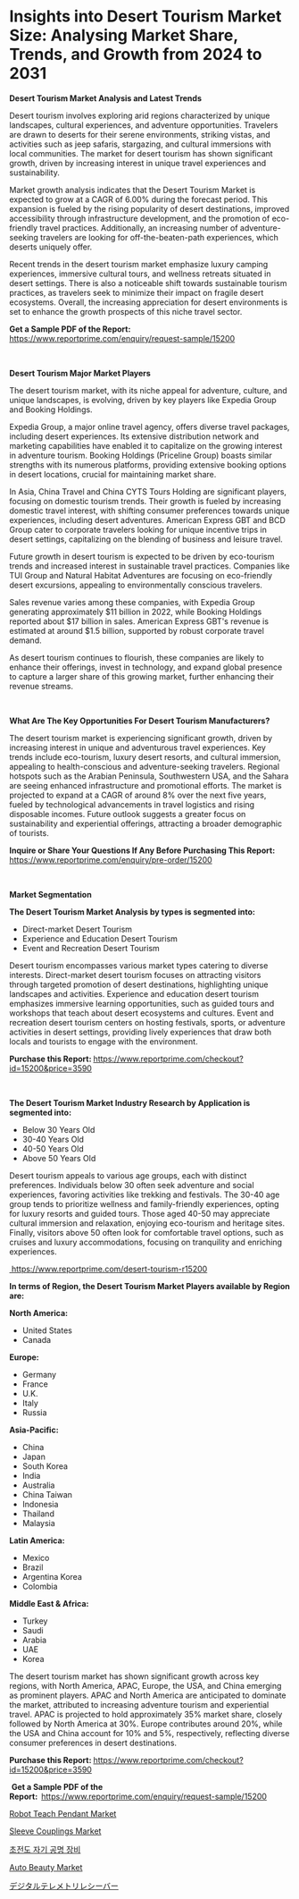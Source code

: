 <p><h1>Insights into Desert Tourism Market Size: Analysing Market Share, Trends, and Growth from 2024 to 2031</h1></p><p><strong>Desert Tourism Market Analysis and Latest Trends</strong></p>
<p><p>Desert tourism involves exploring arid regions characterized by unique landscapes, cultural experiences, and adventure opportunities. Travelers are drawn to deserts for their serene environments, striking vistas, and activities such as jeep safaris, stargazing, and cultural immersions with local communities. The market for desert tourism has shown significant growth, driven by increasing interest in unique travel experiences and sustainability.</p><p>Market growth analysis indicates that the Desert Tourism Market is expected to grow at a CAGR of 6.00% during the forecast period. This expansion is fueled by the rising popularity of desert destinations, improved accessibility through infrastructure development, and the promotion of eco-friendly travel practices. Additionally, an increasing number of adventure-seeking travelers are looking for off-the-beaten-path experiences, which deserts uniquely offer.</p><p>Recent trends in the desert tourism market emphasize luxury camping experiences, immersive cultural tours, and wellness retreats situated in desert settings. There is also a noticeable shift towards sustainable tourism practices, as travelers seek to minimize their impact on fragile desert ecosystems. Overall, the increasing appreciation for desert environments is set to enhance the growth prospects of this niche travel sector.</p></p>
<p><strong>Get a Sample PDF of the Report:&nbsp;</strong> <a href="https://www.reportprime.com/enquiry/request-sample/15200">https://www.reportprime.com/enquiry/request-sample/15200</a></p>
<p>&nbsp;</p>
<p><strong>Desert Tourism Major Market Players</strong></p>
<p><p>The desert tourism market, with its niche appeal for adventure, culture, and unique landscapes, is evolving, driven by key players like Expedia Group and Booking Holdings. </p><p>Expedia Group, a major online travel agency, offers diverse travel packages, including desert experiences. Its extensive distribution network and marketing capabilities have enabled it to capitalize on the growing interest in adventure tourism. Booking Holdings (Priceline Group) boasts similar strengths with its numerous platforms, providing extensive booking options in desert locations, crucial for maintaining market share.</p><p>In Asia, China Travel and China CYTS Tours Holding are significant players, focusing on domestic tourism trends. Their growth is fueled by increasing domestic travel interest, with shifting consumer preferences towards unique experiences, including desert adventures. American Express GBT and BCD Group cater to corporate travelers looking for unique incentive trips in desert settings, capitalizing on the blending of business and leisure travel.</p><p>Future growth in desert tourism is expected to be driven by eco-tourism trends and increased interest in sustainable travel practices. Companies like TUI Group and Natural Habitat Adventures are focusing on eco-friendly desert excursions, appealing to environmentally conscious travelers.</p><p>Sales revenue varies among these companies, with Expedia Group generating approximately $11 billion in 2022, while Booking Holdings reported about $17 billion in sales. American Express GBT's revenue is estimated at around $1.5 billion, supported by robust corporate travel demand.</p><p>As desert tourism continues to flourish, these companies are likely to enhance their offerings, invest in technology, and expand global presence to capture a larger share of this growing market, further enhancing their revenue streams.</p></p>
<p>&nbsp;</p>
<p><strong>What Are The Key Opportunities For Desert Tourism Manufacturers?</strong></p>
<p><p>The desert tourism market is experiencing significant growth, driven by increasing interest in unique and adventurous travel experiences. Key trends include eco-tourism, luxury desert resorts, and cultural immersion, appealing to health-conscious and adventure-seeking travelers. Regional hotspots such as the Arabian Peninsula, Southwestern USA, and the Sahara are seeing enhanced infrastructure and promotional efforts. The market is projected to expand at a CAGR of around 8% over the next five years, fueled by technological advancements in travel logistics and rising disposable incomes. Future outlook suggests a greater focus on sustainability and experiential offerings, attracting a broader demographic of tourists.</p></p>
<p><strong>Inquire or Share Your Questions If Any Before Purchasing This Report:</strong> <a href="https://www.reportprime.com/enquiry/pre-order/15200">https://www.reportprime.com/enquiry/pre-order/15200</a></p>
<p>&nbsp;</p>
<p><strong>Market Segmentation</strong></p>
<p><strong>The Desert Tourism Market Analysis by types is segmented into:</strong></p>
<p><ul><li>Direct-market Desert Tourism</li><li>Experience and Education Desert Tourism</li><li>Event and Recreation Desert Tourism</li></ul></p>
<p><p>Desert tourism encompasses various market types catering to diverse interests. Direct-market desert tourism focuses on attracting visitors through targeted promotion of desert destinations, highlighting unique landscapes and activities. Experience and education desert tourism emphasizes immersive learning opportunities, such as guided tours and workshops that teach about desert ecosystems and cultures. Event and recreation desert tourism centers on hosting festivals, sports, or adventure activities in desert settings, providing lively experiences that draw both locals and tourists to engage with the environment.</p></p>
<p><strong>Purchase this Report:&nbsp;</strong><a href="https://www.reportprime.com/checkout?id=15200&price=3590">https://www.reportprime.com/checkout?id=15200&price=3590</a></p>
<p>&nbsp;</p>
<p><strong>The Desert Tourism Market Industry Research by Application is segmented into:</strong></p>
<p><ul><li>Below 30 Years Old</li><li>30-40 Years Old</li><li>40-50 Years Old</li><li>Above 50 Years Old</li></ul></p>
<p><p>Desert tourism appeals to various age groups, each with distinct preferences. Individuals below 30 often seek adventure and social experiences, favoring activities like trekking and festivals. The 30-40 age group tends to prioritize wellness and family-friendly experiences, opting for luxury resorts and guided tours. Those aged 40-50 may appreciate cultural immersion and relaxation, enjoying eco-tourism and heritage sites. Finally, visitors above 50 often look for comfortable travel options, such as cruises and luxury accommodations, focusing on tranquility and enriching experiences.</p></p>
<p><a href="https://www.reportprime.com/desert-tourism-r15200">&nbsp;https://www.reportprime.com/desert-tourism-r15200</a></p>
<p><strong>In terms of Region, the Desert Tourism Market Players available by Region are:</strong></p>
<p>
    <p> <strong> North America: </strong>
        <ul>
            <li>United States</li>
            <li>Canada</li>
        </ul>
        </p> 
    <p> <strong> Europe: </strong>
        <ul>
            <li>Germany</li>
            <li>France</li>
            <li>U.K.</li>
            <li>Italy</li>
            <li>Russia</li>
        </ul>
        </p> 
    <p> <strong> Asia-Pacific: </strong>
        <ul>
            <li>China</li>
            <li>Japan</li>
            <li>South Korea</li>
            <li>India</li>
            <li>Australia</li>
            <li>China Taiwan</li>
            <li>Indonesia</li>
            <li>Thailand</li>
            <li>Malaysia</li>
        </ul>
        </p> 
    <p> <strong> Latin America: </strong>
        <ul>
            <li>Mexico</li>
            <li>Brazil</li>
            <li>Argentina Korea</li>
            <li>Colombia</li>
        </ul>
        </p> 
    <p> <strong> Middle East & Africa: </strong>
        <ul>
            <li>Turkey</li>
            <li>Saudi</li>
            <li>Arabia</li>
            <li>UAE</li>
            <li>Korea</li>
        </ul>
    </p>
    </p>
<p><p>The desert tourism market has shown significant growth across key regions, with North America, APAC, Europe, the USA, and China emerging as prominent players. APAC and North America are anticipated to dominate the market, attributed to increasing adventure tourism and experiential travel. APAC is projected to hold approximately 35% market share, closely followed by North America at 30%. Europe contributes around 20%, while the USA and China account for 10% and 5%, respectively, reflecting diverse consumer preferences in desert destinations.</p></p>
<p><strong>Purchase this Report: </strong><a href="https://www.reportprime.com/checkout?id=15200&price=3590">https://www.reportprime.com/checkout?id=15200&price=3590</a></p>
<p>&nbsp;<strong>Get a Sample PDF of the Report:&nbsp;&nbsp;</strong><a href="https://www.reportprime.com/enquiry/request-sample/15200">https://www.reportprime.com/enquiry/request-sample/15200</a></p>
<p><strong></strong></p>
<p><p><a href="https://www.linkedin.com/pulse/robot-teach-pendant-market-industry-landscape-growth-trajectories-b5ooe?trackingId=fgEaV8yATGWLFol17oUrqw%3D%3D">Robot Teach Pendant Market</a></p><p><a href="https://www.linkedin.com/pulse/emerging-sleeve-couplings-market-opportunities-analysis-investors-7fyme?trackingId=rwz2BLbwR02MhJB6UCgL2g%3D%3D">Sleeve Couplings Market</a></p><p><a href="https://medium.com/@vlcostes/%EC%84%B8%EA%B3%84-superconducting-magnetic-resonance-equipment-market-%EC%9D%80-2024%EC%97%90%EC%84%9C-2031%EB%A1%9C-%EC%97%B0%ED%8F%89%EA%B7%A0-%EC%A6%9D%EA%B0%80%EC%9C%A8%EC%9D%84-%EB%B3%B4%EC%9D%BC-%EA%B2%83%EC%9C%BC%EB%A1%9C-%EC%98%88%EC%83%81%EB%90%A9%EB%8B%88%EB%8B%A4-7a8fef63cc64">초전도 자기 공명 장비</a></p><p><a href="https://issuu.com/reportprime-2/docs/auto-beauty-market-size-2030.pptx_54f25bd3ce3d9d">Auto Beauty Market</a></p><p><a href="https://medium.com/@scotttyesha/digital-telemetry-receiver-market-%E3%81%AE%E3%82%B0%E3%83%AD%E3%83%BC%E3%83%90%E3%83%AB%E5%B8%82%E5%A0%B4%E6%A6%82%E8%A6%81%E3%81%AF-%E4%B8%96%E7%95%8C%E3%81%8A%E3%82%88%E3%81%B3%E4%B8%BB%E8%A6%81%E5%B8%82%E5%A0%B4%E3%81%AB%E3%81%8A%E3%81%91%E3%82%8B%E6%A5%AD%E7%95%8C%E3%81%AB%E5%BD%B1%E9%9F%BF%E3%82%92%E4%B8%8E%E3%81%88%E3%82%8B%E4%B8%BB%E8%A6%81%E3%81%AA%E3%83%88%E3%83%AC%E3%83%B3%E3%83%89%E3%81%AB%E3%81%A4%E3%81%84%E3%81%A6-%E7%8B%AC%E8%87%AA%E3%81%AE%E8%A6%96%E7%82%B9%E3%82%92%E6%8F%90%E4%BE%9B%E3%81%97%E3%81%BE%E3%81%99-d6334faa03f6">デジタルテレメトリレシーバー</a></p></p>
